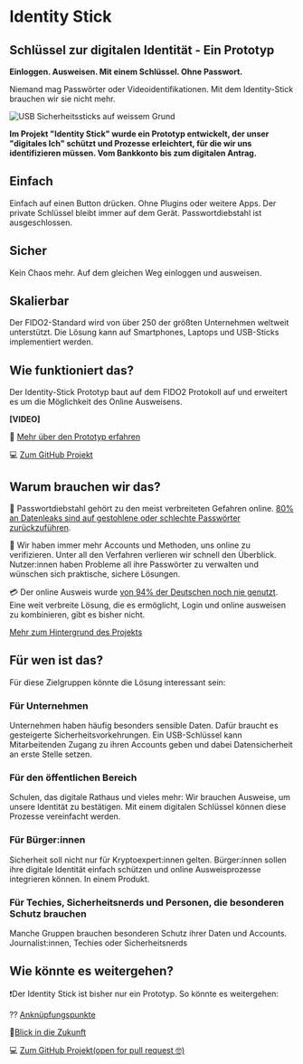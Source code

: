 # Identity Stick
## Schlüssel zur digitalen Identität - Ein Prototyp

**Einloggen. Ausweisen. Mit einem Schlüssel. Ohne Passwort.** 

Niemand mag Passwörter oder Videoidentifikationen. Mit dem Identity-Stick brauchen wir sie nicht mehr. 

![USB Sicherheitssticks auf weissem Grund](https://lh4.googleusercontent.com/l4tIG5EpH8qAyWy5cNr_r43eX_i1GwiIg5RYQGnO1FQ9aRsYycyvCyHAISJF963dfL7IoM8CnqmU2miuxyunWYzmP490MHPLxYPepZfTOa_n1sdF7e6cLEiiYmWfzlwhHIcjfLN7)

**Im Projekt "Identity Stick" wurde ein Prototyp entwickelt, der unser "digitales Ich" schützt und Prozesse erleichtert, für die wir uns identifizieren müssen. Vom Bankkonto bis zum digitalen Antrag.**

## Einfach
Einfach auf einen Button drücken. Ohne Plugins oder weitere Apps. Der private Schlüssel bleibt immer auf dem Gerät. Passwortdiebstahl ist ausgeschlossen.

## Sicher
Kein Chaos mehr. Auf dem gleichen Weg einloggen und ausweisen. 

## Skalierbar
Der FIDO2-Standard wird von über 250 der größten Unternehmen weltweit unterstützt. Die Lösung kann auf Smartphones, Laptops und USB-Sticks implementiert werden.

## Wie funktioniert das?
Der Identity-Stick Prototyp baut auf dem FIDO2 Protokoll auf und erweitert es um die Möglichkeit des Online Ausweisens.  

**[VIDEO]**

📜 [Mehr über den Prototyp erfahren](/about_prototype)

💻 [Zum GitHub Projekt](https://github.com/identity-stick)


## Warum brauchen wir das?

🔑 Passwortdiebstahl gehört zu den meist verbreiteten Gefahren online. [80% an Datenleaks sind auf gestohlene oder schlechte Passwörter zurückzuführen](https://www.cyclonis.com/report-reveals-data-breach-due-bad-password-habits/). 

🤯 Wir haben immer mehr Accounts und Methoden, uns online zu verifizieren. Unter all den Verfahren verlieren wir schnell den Überblick. Nutzer:innen haben Probleme all ihre Passwörter zu verwalten und wünschen sich praktische, sichere Lösungen.

💳 Der online Ausweis wurde [von 94% der Deutschen noch nie genutzt](https://initiatived21.de/app/uploads/2019/10/egovernment-monitor-2019.pdf). Eine weit verbreite Lösung, die es ermöglicht, Login und online ausweisen zu kombinieren, gibt es bisher nicht. 

[Mehr zum Hintergrund des Projekts](/background)


## Für wen ist das?
Für diese Zielgruppen könnte die Lösung interessant sein:

### Für Unternehmen
Unternehmen haben häufig besonders sensible Daten. Dafür braucht es gesteigerte Sicherheitsvorkehrungen. Ein USB-Schlüssel kann Mitarbeitenden Zugang zu ihren Accounts geben und dabei Datensicherheit an erste Stelle setzen. 

### Für den öffentlichen Bereich
Schulen, das digitale Rathaus und vieles mehr: Wir brauchen Ausweise, um unsere Identität zu bestätigen. Mit einem digitalen Schlüssel können diese Prozesse vereinfacht werden.

### Für Bürger:innen
Sicherheit soll nicht nur für Kryptoexpert:innen gelten. Bürger:innen sollen ihre digitale Identität einfach schützen und online Ausweisprozesse integrieren können. In einem Produkt.

### Für Techies, Sicherheitsnerds und Personen, die besonderen Schutz brauchen
Manche Gruppen brauchen besonderen Schutz ihrer Daten und Accounts. Journalist:innen, Techies oder Sicherheitsnerds


## Wie könnte es weitergehen?
❗Der Identity Stick ist bisher nur ein Prototyp. So könnte es weitergehen: 

⁇ [Anknüpfungspunkte](/about_prototype)

🚀[Blick in die Zukunft](https://www.notion.so/Blick-in-die-Zukunft-20378cb51e38483d946ea59cb31ca801)

💻 [Zum GitHub Projekt(open for pull request 🤓)](https://github.com/identity-stick)